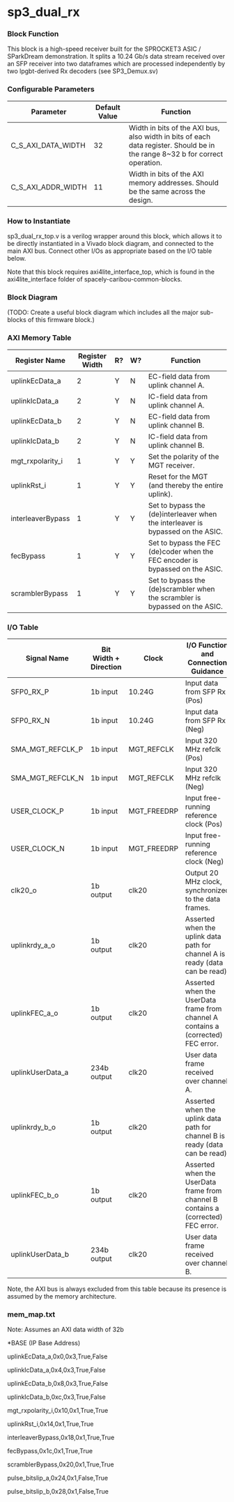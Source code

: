 # sp3_dual_rx

### Block Function
This block is a high-speed receiver built for the SPROCKET3 ASIC / SParkDream demonstration. It splits a 10.24 Gb/s data stream received over an SFP receiver into two dataframes which are processed independently by two lpgbt-derived Rx decoders (see SP3_Demux.sv)

### Configurable Parameters

| Parameter     | Default Value	          | Function  |
| ------------- | ----------------------- | ------- |
| C_S_AXI_DATA_WIDTH        | 32    | Width in bits of the AXI bus, also width in bits of each data register. Should be in the range 8~32 b for correct operation. |
| C_S_AXI_ADDR_WIDTH        | 11    | Width in bits of the AXI memory addresses. Should be the same across the design. | 


### How to Instantiate
sp3_dual_rx_top.v is a verilog wrapper around this block, which allows it to be directly instantiated in a Vivado block diagram, and connected to the main AXI bus. Connect other I/Os as appropriate based on the I/O table below.

Note that this block requires axi4lite_interface_top, which is found in the axi4lite_interface folder of spacely-caribou-common-blocks.


### Block Diagram
(TODO: Create a useful block diagram which includes all the major sub-blocks of this firmware block.)

### AXI Memory Table 

| Register Name       | Register Width            | R?   | W?   | Function                             |
| -------------       | -------------------- | ---- | ---- | ------------------------------------ |
|uplinkEcData_a | 2 | Y | N | EC-field data from uplink channel A. |
|uplinkIcData_a | 2 | Y | N | IC-field data from uplink channel A. |
|uplinkEcData_b | 2 | Y | N | EC-field data from uplink channel B. |
|uplinkIcData_b | 2 | Y | N | IC-field data from uplink channel B. |
|mgt_rxpolarity_i | 1 | Y | Y | Set the polarity of the MGT receiver. |
|uplinkRst_i | 1 | Y | Y | Reset for the MGT (and thereby the entire uplink). |
|interleaverBypass | 1 | Y | Y | Set to bypass the (de)interleaver when the interleaver is bypassed on the ASIC. |
|fecBypass | 1 | Y | Y | Set to bypass the FEC (de)coder when the FEC encoder is bypassed on the ASIC.|
|scramblerBypass | 1 | Y | Y | Set to bypass the (de)scrambler when the scrambler is bypassed on the ASIC. |


### I/O Table 

| Signal Name       | Bit Width + Direction          | Clock   | I/O Function and Connection Guidance |
| -------------     | ------------------------------ | ------- | ------------------------------------ |
|SFP0_RX_P| 1b input | 10.24G | Input data from SFP Rx (Pos)|
|SFP0_RX_N| 1b input | 10.24G | Input data from SFP Rx (Neg)|
|SMA_MGT_REFCLK_P| 1b input | MGT_REFCLK | Input 320 MHz refclk (Pos) |
|SMA_MGT_REFCLK_N| 1b input | MGT_REFCLK | Input 320 MHz refclk (Neg) |
|USER_CLOCK_P| 1b input | MGT_FREEDRP | Input free-running reference clock (Pos)|
|USER_CLOCK_N| 1b input | MGT_FREEDRP | Input free-running reference clock (Neg)|
|clk20_o| 1b output | clk20 | Output 20 MHz clock, synchronized to the data frames. |
|uplinkrdy_a_o| 1b output | clk20 | Asserted when the uplink data path for channel A is ready (data can be read) |
|uplinkFEC_a_o| 1b output | clk20 | Asserted when the UserData frame from channel A contains a (corrected) FEC error. |
|uplinkUserData_a| 234b output | clk20 | User data frame received over channel A.|
|uplinkrdy_b_o| 1b output | clk20 | Asserted when the uplink data path for channel B is ready (data can be read)|
|uplinkFEC_b_o| 1b output | clk20 | Asserted when the UserData frame from channel B contains a (corrected) FEC error.|
|uplinkUserData_b| 234b output | clk20 | User data frame received over channel B.|



Note, the AXI bus is always excluded from this table because its presence is assumed by the memory architecture.

### mem_map.txt

Note: Assumes an AXI data width of 32b

*BASE (IP Base Address)

uplinkEcData_a,0x0,0x3,True,False

uplinkIcData_a,0x4,0x3,True,False

uplinkEcData_b,0x8,0x3,True,False

uplinkIcData_b,0xc,0x3,True,False

mgt_rxpolarity_i,0x10,0x1,True,True

uplinkRst_i,0x14,0x1,True,True

interleaverBypass,0x18,0x1,True,True

fecBypass,0x1c,0x1,True,True

scramblerBypass,0x20,0x1,True,True

pulse_bitslip_a,0x24,0x1,False,True

pulse_bitslip_b,0x28,0x1,False,True



